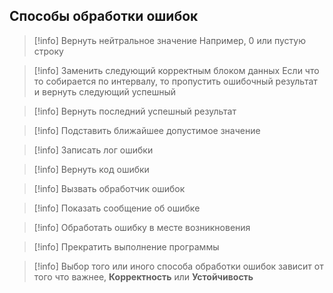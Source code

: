 ## Способы обработки ошибок

>[!info] Вернуть нейтральное значение
>Например, 0 или пустую строку

>[!info] Заменить следующий корректным блоком данных
>Если что то собирается по интервалу, то пропустить ошибочный результат и вернуть следующий успешный

>[!info] Вернуть последний успешный результат

>[!info] Подставить ближайшее допустимое значение

>[!info] Записать лог ошибки

>[!info] Вернуть код ошибки

>[!info] Вызвать обработчик ошибок

>[!info] Показать сообщение об ошибке

>[!info] Обработать ошибку в месте возникновения

>[!info] Прекратить выполнение программы

>[!info] Выбор того или иного способа обработки ошибок зависит от того что важнее, **Корректность** или **Устойчивость**